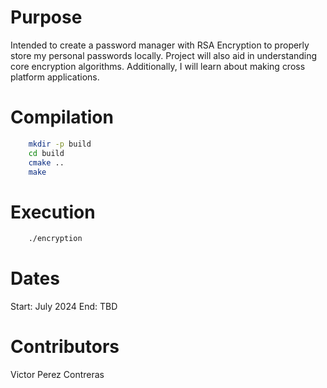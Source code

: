 # Purpose
Intended to create a password manager with RSA Encryption to properly store my personal passwords locally. Project will also aid in understanding core encryption algorithms. Additionally, I will learn about making cross platform applications.

# Compilation
```bash
    mkdir -p build
    cd build
    cmake ..
    make
```

# Execution
```bash
    ./encryption
```

# Dates
Start: July 2024
End: TBD

# Contributors
Victor Perez Contreras
